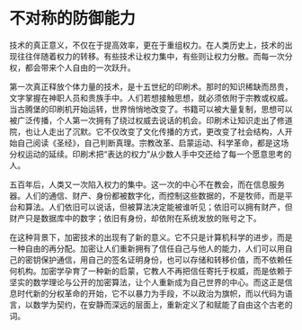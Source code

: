 # 不对称的防御能力

技术的真正意义，不仅在于提高效率，更在于重组权力。在人类历史上，技术的出现往往伴随着权力的转移。有些技术让权力集中，有些则让权力分散。而每一次分权，都会带来个人自由的一次跃升。

第一次真正释放个体力量的技术，是十五世纪的印刷术。那时的知识稀缺而昂贵，文字掌握在神职人员和贵族手中。人们若想接触思想，就必须依附于宗教或权威。当古腾堡的印刷机开始运转，世界悄悄地改变了。书籍可以被大量复制，思想可以被广泛传播，个人第一次拥有了绕过权威去说话的机会。印刷术让知识走出了修道院，也让人走出了沉默。它不仅改变了文化传播的方式，更改变了社会结构，人开始自己阅读《圣经》，自己判断真理。宗教改革、启蒙运动、科学革命，都是这场分权运动的延续。印刷术把“表达的权力”从少数人手中交还给了每一个愿意思考的人。

五百年后，人类又一次陷入权力的集中。这一次的中心不在教会，而在信息服务器。人们的通信、财产、身份都被数字化，而控制这些数据的，不是牧师，而是平台和算法。人们依旧可以说话，但被算法决定能被谁听见；依旧可以拥有财产，但财产只是数据库中的数字；依旧有身份，却依附在系统发放的账号之下。

在这种背景下，加密技术的出现有了新的意义。它不只是计算机科学的进步，而是一种自由的再分配。加密让人们重新拥有了信任自己与他人的能力，人们可以用自己的密钥保护通信，用自己的签名证明身份，也可以存储和转移价值，而不依赖任何机构。加密学孕育了一种新的启蒙，它教人不再把信任寄托于权威，而是依赖于坚实的数学理论与公开的加密算法，让个人重新成为自己世界的中心。而这正是信息时代新的分权革命的开始，它不以暴力为手段，不以政治为旗帜，而以代码为语言，以数学为契约，在安静而深远的层面上，重新定义了和赋能了自由这个古老的词。
